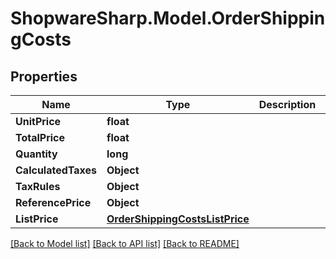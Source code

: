 # ShopwareSharp.Model.OrderShippingCosts

## Properties

Name | Type | Description | Notes
------------ | ------------- | ------------- | -------------
**UnitPrice** | **float** |  | 
**TotalPrice** | **float** |  | 
**Quantity** | **long** |  | 
**CalculatedTaxes** | **Object** |  | [optional] 
**TaxRules** | **Object** |  | [optional] 
**ReferencePrice** | **Object** |  | [optional] 
**ListPrice** | [**OrderShippingCostsListPrice**](OrderShippingCostsListPrice.md) |  | [optional] 

[[Back to Model list]](../README.md#documentation-for-models) [[Back to API list]](../README.md#documentation-for-api-endpoints) [[Back to README]](../README.md)

